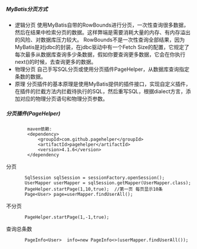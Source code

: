 ##### MyBatis分页方式
* 逻辑分页
使用MyBatis自带的RowBounds进行分页，一次性查询很多数据，然后在结果中检索分页的数据。这样弊端是需要消耗大量的内存、有内存溢出的风险、对数据库压力较大。
RowBounds不是一次性查询全部结果，因为MyBatis是对jdbc的封装，在jdbc驱动中有一个Fetch Size的配置，它规定了每次最多从数据库查询多少条数据，假如你要查询更多数据，它会在你执行next()的时候，去查询更多的数据。
* 物理分页
自己手写SQL分页或使用分页插件PageHelper，从数据库查询指定条数的数据。
* 原理
分页插件的基本原理是使用MyBatis提供的插件接口，实现自定义插件，在插件的拦截方法内拦截待执行的SQL，然后重写SQL，根据dialect方言，添加对应的物理分页语句和物理分页参数。

##### 分页插件(PageHelper) 

            maven依赖:
            <dependency>  
                <groupId>com.github.pagehelper</groupId>  
                <artifactId>pagehelper</artifactId>  
                <version>4.1.6</version>  
            </dependency
分页

           SqlSession sqlSession = sessionFactory.openSession();
           UserMapper userMapper = sqlSession.getMapper(UserMapper.class);
           PageHelper.startPage(1,10,true);  //第一页 每页显示10条
           Page<User> page=userMapper.findUserAll();
不分页

           PageHelper.startPage(1,-1,true);
查询总条数

           PageInfo<User>  info=new PageInfo<>(userMapper.findUserAll());

